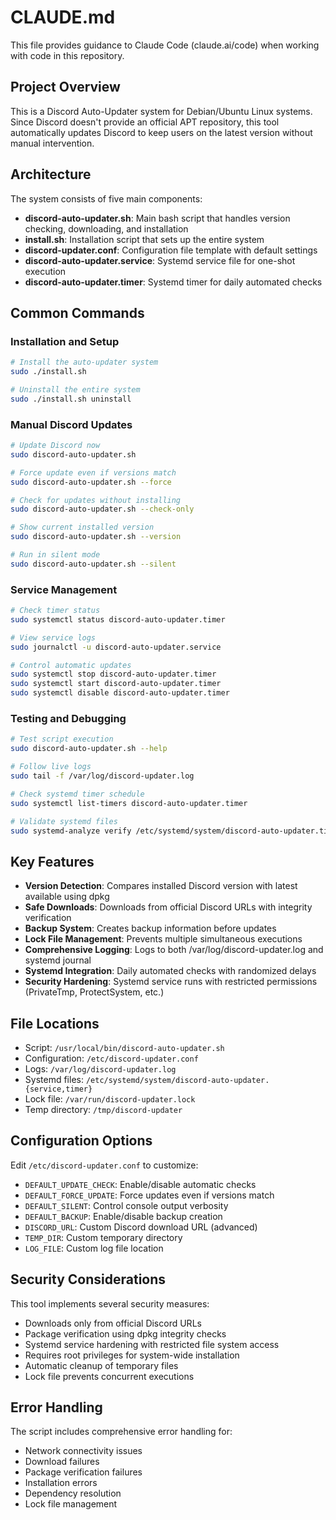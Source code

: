 # CLAUDE.md

This file provides guidance to Claude Code (claude.ai/code) when working with code in this repository.

## Project Overview

This is a Discord Auto-Updater system for Debian/Ubuntu Linux systems. Since Discord doesn't provide an official APT repository, this tool automatically updates Discord to keep users on the latest version without manual intervention.

## Architecture

The system consists of five main components:

- **discord-auto-updater.sh**: Main bash script that handles version checking, downloading, and installation
- **install.sh**: Installation script that sets up the entire system
- **discord-updater.conf**: Configuration file template with default settings
- **discord-auto-updater.service**: Systemd service file for one-shot execution
- **discord-auto-updater.timer**: Systemd timer for daily automated checks

## Common Commands

### Installation and Setup
```bash
# Install the auto-updater system
sudo ./install.sh

# Uninstall the entire system
sudo ./install.sh uninstall
```

### Manual Discord Updates
```bash
# Update Discord now
sudo discord-auto-updater.sh

# Force update even if versions match
sudo discord-auto-updater.sh --force

# Check for updates without installing
sudo discord-auto-updater.sh --check-only

# Show current installed version
sudo discord-auto-updater.sh --version

# Run in silent mode
sudo discord-auto-updater.sh --silent
```

### Service Management
```bash
# Check timer status
sudo systemctl status discord-auto-updater.timer

# View service logs
sudo journalctl -u discord-auto-updater.service

# Control automatic updates
sudo systemctl stop discord-auto-updater.timer
sudo systemctl start discord-auto-updater.timer
sudo systemctl disable discord-auto-updater.timer
```

### Testing and Debugging
```bash
# Test script execution
sudo discord-auto-updater.sh --help

# Follow live logs
sudo tail -f /var/log/discord-updater.log

# Check systemd timer schedule
sudo systemctl list-timers discord-auto-updater.timer

# Validate systemd files
sudo systemd-analyze verify /etc/systemd/system/discord-auto-updater.timer
```

## Key Features

- **Version Detection**: Compares installed Discord version with latest available using dpkg
- **Safe Downloads**: Downloads from official Discord URLs with integrity verification
- **Backup System**: Creates backup information before updates
- **Lock File Management**: Prevents multiple simultaneous executions
- **Comprehensive Logging**: Logs to both /var/log/discord-updater.log and systemd journal
- **Systemd Integration**: Daily automated checks with randomized delays
- **Security Hardening**: Systemd service runs with restricted permissions (PrivateTmp, ProtectSystem, etc.)

## File Locations

- Script: `/usr/local/bin/discord-auto-updater.sh`
- Configuration: `/etc/discord-updater.conf`
- Logs: `/var/log/discord-updater.log`
- Systemd files: `/etc/systemd/system/discord-auto-updater.{service,timer}`
- Lock file: `/var/run/discord-updater.lock`
- Temp directory: `/tmp/discord-updater`

## Configuration Options

Edit `/etc/discord-updater.conf` to customize:
- `DEFAULT_UPDATE_CHECK`: Enable/disable automatic checks
- `DEFAULT_FORCE_UPDATE`: Force updates even if versions match
- `DEFAULT_SILENT`: Control console output verbosity
- `DEFAULT_BACKUP`: Enable/disable backup creation
- `DISCORD_URL`: Custom Discord download URL (advanced)
- `TEMP_DIR`: Custom temporary directory
- `LOG_FILE`: Custom log file location

## Security Considerations

This tool implements several security measures:
- Downloads only from official Discord URLs
- Package verification using dpkg integrity checks
- Systemd service hardening with restricted file system access
- Requires root privileges for system-wide installation
- Automatic cleanup of temporary files
- Lock file prevents concurrent executions

## Error Handling

The script includes comprehensive error handling for:
- Network connectivity issues
- Download failures
- Package verification failures
- Installation errors
- Dependency resolution
- Lock file management